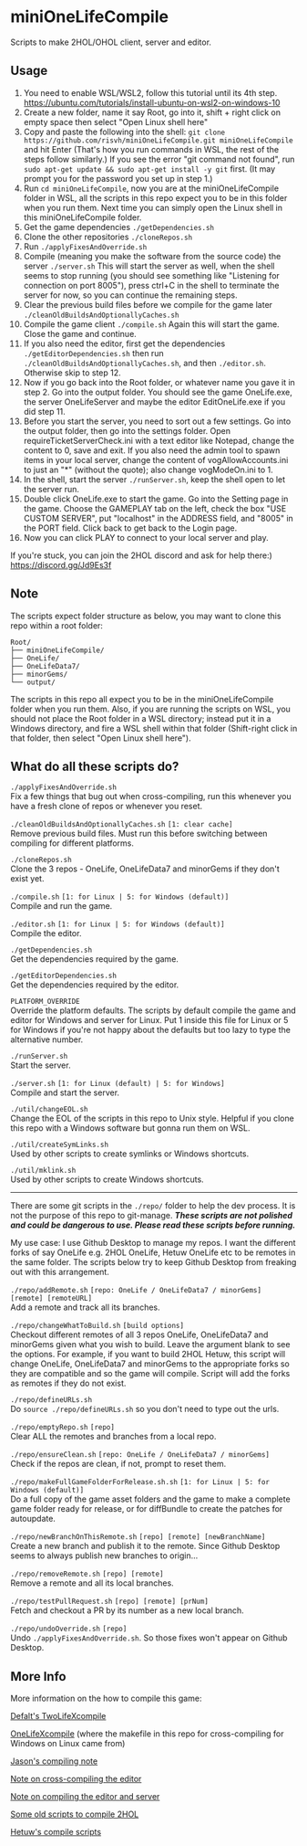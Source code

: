# miniOneLifeCompile

Scripts to make 2HOL/OHOL client, server and editor.

## Usage

1. You need to enable WSL/WSL2, follow this tutorial until its 4th step. https://ubuntu.com/tutorials/install-ubuntu-on-wsl2-on-windows-10
2. Create a new folder, name it say Root, go into it, shift + right click on empty space then select "Open Linux shell here"
3. Copy and paste the following into the shell: `git clone https://github.com/risvh/miniOneLifeCompile.git miniOneLifeCompile` and hit Enter (That's how you run commands in WSL, the rest of the steps follow similarly.) If you see the error "git command not found", run `sudo apt-get update && sudo apt-get install -y git` first. (It may prompt you for the password you set up in step 1.)
4. Run `cd miniOneLifeCompile`, now you are at the miniOneLifeCompile folder in WSL, all the scripts in this repo expect you to be in this folder when you run them. Next time you can simply open the Linux shell in this miniOneLifeCompile folder.
5. Get the game dependencies `./getDependencies.sh`
6. Clone the other repositories `./cloneRepos.sh`
7. Run `./applyFixesAndOverride.sh`
8. Compile (meaning you make the software from the source code) the server `./server.sh` This will start the server as well, when the shell seems to stop running (you should see something like "Listening for connection on port 8005"), press ctrl+C in the shell to terminate the server for now, so you can continue the remaining steps.
9. Clear the previous build files before we compile for the game later `./cleanOldBuildsAndOptionallyCaches.sh`
10. Compile the game client `./compile.sh` Again this will start the game. Close the game and continue.
11. If you also need the editor, first get the dependencies `./getEditorDependencies.sh` then run  `./cleanOldBuildsAndOptionallyCaches.sh`, and then `./editor.sh`. Otherwise skip to step 12.
12. Now if you go back into the Root folder, or whatever name you gave it in step 2. Go into the output folder. You should see the game OneLife.exe, the server OneLifeServer and maybe the editor EditOneLife.exe if you did step 11.
13. Before you start the server, you need to sort out a few settings. Go into the output folder, then go into the settings folder. Open requireTicketServerCheck.ini with a text editor like Notepad, change the content to 0, save and exit. If you also need the admin tool to spawn items in your local server, change the content of vogAllowAccounts.ini to just an "*" (without the quote); also change vogModeOn.ini to 1.
13. In the shell, start the server `./runServer.sh`, keep the shell open to let the server run.
14. Double click OneLife.exe to start the game. Go into the Setting page in the game. Choose the GAMEPLAY tab on the left, check the box "USE CUSTOM SERVER", put "localhost" in the ADDRESS field, and "8005" in the PORT field. Click back to get back to the Login page.
15. Now you can click PLAY to connect to your local server and play.

If you're stuck, you can join the 2HOL discord and ask for help there:) https://discord.gg/Jd9Es3f


## Note 

The scripts expect folder structure as below, you may want to clone this repo within a root folder:
```
Root/
├── miniOneLifeCompile/
├── OneLife/
├── OneLifeData7/
├── minorGems/
└── output/
```

The scripts in this repo all expect you to be in the miniOneLifeCompile folder when you run them. Also, if you are running the scripts on WSL, you should not place the Root folder in a WSL directory; instead put it in a Windows directory, and fire a WSL shell within that folder (Shift-right click in that folder, then select "Open Linux shell here").

## What do all these scripts do?

`./applyFixesAndOverride.sh`  
Fix a few things that bug out when cross-compiling, run this whenever you have a fresh clone of repos or whenever you reset.

`./cleanOldBuildsAndOptionallyCaches.sh` `[1: clear cache]`  
Remove previous build files. Must run this before switching between compiling for different platforms.

`./cloneRepos.sh`  
Clone the 3 repos - OneLife, OneLifeData7 and minorGems if they don't exist yet.

`./compile.sh` `[1: for Linux | 5: for Windows (default)]`  
Compile and run the game.

`./editor.sh` `[1: for Linux | 5: for Windows (default)]`  
Compile the editor.

`./getDependencies.sh`  
Get the dependencies required by the game.

`./getEditorDependencies.sh`  
Get the dependencies required by the editor.

`PLATFORM_OVERRIDE`  
Override the platform defaults. The scripts by default compile the game and editor for Windows and server for Linux. Put 1 inside this file for Linux or 5 for Windows if you're not happy about the defaults but too lazy to type the alternative number.

`./runServer.sh`  
Start the server.

`./server.sh` `[1: for Linux (default) | 5: for Windows]`  
Compile and start the server.

`./util/changeEOL.sh`  
Change the EOL of the scripts in this repo to Unix style. Helpful if you clone this repo with a Windows software but gonna run them on WSL.

`./util/createSymLinks.sh`  
Used by other scripts to create symlinks or Windows shortcuts.

`./util/mklink.sh`  
Used by other scripts to create Windows shortcuts.

---

There are some git scripts in the `./repo/` folder to help the dev process. It is not the purpose of this repo to git-manage. ***These scripts are not polished and could be dangerous to use. Please read these scripts before running.***

My use case: I use Github Desktop to manage my repos. I want the different forks of say OneLife e.g. 2HOL OneLife, Hetuw OneLife etc to be remotes in the same folder. The scripts below try to keep Github Desktop from freaking out with this arrangement.

`./repo/addRemote.sh`  `[repo: OneLife / OneLifeData7 / minorGems] [remote] [remoteURL]`  
Add a remote and track all its branches.

`./repo/changeWhatToBuild.sh` `[build options]`  
Checkout different remotes of all 3 repos OneLife, OneLifeData7 and minorGems given what you wish to build. Leave the argument blank to see the options. For example, if you want to build 2HOL Hetuw, this script will change OneLife, OneLifeData7 and minorGems to the appropriate forks so they are compatible and so the game will compile. Script will add the forks as remotes if they do not exist.

`./repo/defineURLs.sh`  
Do `source ./repo/defineURLs.sh` so you don't need to type out the urls.

`./repo/emptyRepo.sh` `[repo]`  
Clear ALL the remotes and branches from a local repo.

`./repo/ensureClean.sh` `[repo: OneLife / OneLifeData7 / minorGems]`  
Check if the repos are clean, if not, prompt to reset them.

`./repo/makeFullGameFolderForRelease.sh.sh` `[1: for Linux | 5: for Windows (default)]`  
Do a full copy of the game asset folders and the game to make a complete game folder ready for release, or for diffBundle to create the patches for autoupdate.

`./repo/newBranchOnThisRemote.sh`  `[repo] [remote] [newBranchName]`  
Create a new branch and publish it to the remote. Since Github Desktop seems to always publish new branches to origin...

`./repo/removeRemote.sh`  `[repo] [remote]`  
Remove a remote and all its local branches.

`./repo/testPullRequest.sh`  `[repo] [remote] [prNum]`  
Fetch and checkout a PR by its number as a new local branch.

`./repo/undoOverride.sh`  `[repo]`  
Undo `./applyFixesAndOverride.sh`. So those fixes won't appear on Github Desktop.


## More Info

More information on the how to compile this game:

[Defalt's TwoLifeXcompile](https://github.com/Defalt36/TwoLifeXcompile)

[OneLifeXcompile](https://github.com/Joriom/OneLifeXcompile) (where the makefile in this repo for cross-compiling for Windows on Linux came from)

[Jason's compiling note](http://onehouronelife.com/compileNotes.php?nocounter=1)

[Note on cross-compiling the editor](https://github.com/jasonrohrer/OneLife/blob/dba27afbcee804026962f9fae319540f45fd6e42/documentation/devProcess/mingwNotes.txt)

[Note on compiling the editor and server](https://github.com/jasonrohrer/OneLife/blob/dba27afbcee804026962f9fae319540f45fd6e42/documentation/EditorAndServerBuildNotes.txt)

[Some old scripts to compile 2HOL](https://github.com/twohoursonelife/2HOL)

[Hetuw's compile scripts](https://github.com/hetuw/OneLife/tree/master/scripts/hetuwScripts)
